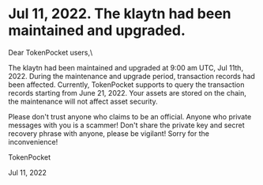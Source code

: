# Jul 11, 2022. The klaytn had been maintained and upgraded.

Dear TokenPocket users,\


The klaytn had been maintained and upgraded at 9:00 am UTC, Jul 11th, 2022. During the maintenance and upgrade period, transaction records had been affected. Currently, TokenPocket supports to query the transaction records starting from June 21, 2022. Your assets are stored on the chain, the maintenance will not affect asset security.&#x20;



Please don't trust anyone who claims to be an official. Anyone who private messages with you is a scammer! Don't share the private key and secret recovery phrase with anyone, please be vigilant! Sorry for the inconvenience!



TokenPocket&#x20;

Jul 11, 2022
